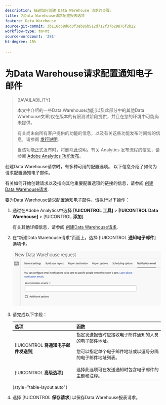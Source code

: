 ```yaml
---
description: 描述如何创建 Data Warehouse 请求的步骤。
title: 为Data Warehouse请求配置报表选项
feature: Data Warehouse
source-git-commit: 3b116cb8d0d3f3eb86b512d712f37b29876f2b22
workflow-type: tm+mt
source-wordcount: '281'
ht-degree: 15%

---
```


# 为Data Warehouse请求配置通知电子邮件

>[!AVAILABILITY]
>
>本文中介绍的一些Data Warehouse功能(以及此部分中的其他Data Warehouse文章)仅在版本的有限测试阶段提供，并且在您的环境中可能尚未提供。
>
>有关尚未向所有客户提供的功能的信息，以及有关这些功能发布时间线的信息，请参阅 [发行说明](/help/release-notes/latest.md).
>
>当该功能正式发布时，将删除此说明。有关 Analytics 发布流程的信息，请参阅 [Adobe Analytics 功能发布](/help/release-notes/releases.md)。

创建Data Warehouse请求时，有多种可用的配置选项。 以下信息介绍了如何为请求配置通知电子邮件。

有关如何开始创建请求以及指向其他重要配置选项的链接的信息，请参阅 [创建Data Warehouse请求](/help/export/data-warehouse/create-request/t-dw-create-request.md).

要为Data Warehouse请求配置通知电子邮件，请执行以下操作：

1. 通过在Adobe Analytics中选择 **[!UICONTROL 工具]** > **[!UICONTROL Data Warehouse]** > [!UICONTROL **添加**].

   有关其他详细信息，请参阅 [创建Data Warehouse请求](/help/export/data-warehouse/create-request/t-dw-create-request.md).

1. 在“新建Data Warehouse请求”页面上，选择 [!UICONTROL **通知电子邮件**] 选项卡。

   ![“报表目标”选项卡](assets/dw-notification-email.png)

1. 请完成以下字段：

   | 选项 | 函数 |
   |---------|----------|
   | [!UICONTROL **将通知电子邮件发送到**] | 指定发送报告时应接收电子邮件通知的人员的电子邮件地址。 <p>您可以指定单个电子邮件地址或以逗号分隔的电子邮件地址列表。</p> |
   | [!UICONTROL **高级选项**] | 选择此选项可在发送通知时包含电子邮件的主题和注释。 |

   {style="table-layout:auto"}

1. 选择 [!UICONTROL **保存请求**] 以保存Data Warehouse报表请求。
